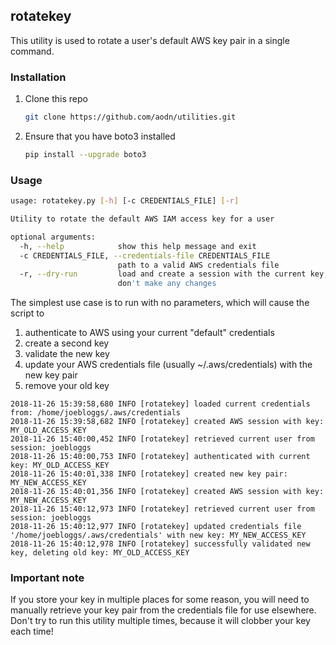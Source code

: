 ## rotatekey

This utility is used to rotate a user's default AWS key pair in a single command.

### Installation

1. Clone this repo
    ```bash
    git clone https://github.com/aodn/utilities.git
    ```
1. Ensure that you have boto3 installed
    ```bash
    pip install --upgrade boto3
    ```

### Usage
```bash
usage: rotatekey.py [-h] [-c CREDENTIALS_FILE] [-r]

Utility to rotate the default AWS IAM access key for a user

optional arguments:
  -h, --help            show this help message and exit
  -c CREDENTIALS_FILE, --credentials-file CREDENTIALS_FILE
                        path to a valid AWS credentials file
  -r, --dry-run         load and create a session with the current key, but
                        don't make any changes
```

The simplest use case is to run with no parameters, which will cause the script to 
1. authenticate to AWS using your current "default" credentials
1. create a second key
1. validate the new key
1. update your AWS credentials file (usually ~/.aws/credentials) with the new key pair
1. remove your old key

```
2018-11-26 15:39:58,680 INFO [rotatekey] loaded current credentials from: /home/joebloggs/.aws/credentials
2018-11-26 15:39:58,682 INFO [rotatekey] created AWS session with key: MY_OLD_ACCESS_KEY
2018-11-26 15:40:00,452 INFO [rotatekey] retrieved current user from session: joebloggs
2018-11-26 15:40:00,753 INFO [rotatekey] authenticated with current key: MY_OLD_ACCESS_KEY
2018-11-26 15:40:01,338 INFO [rotatekey] created new key pair: MY_NEW_ACCESS_KEY
2018-11-26 15:40:01,356 INFO [rotatekey] created AWS session with key: MY_NEW_ACCESS_KEY
2018-11-26 15:40:12,973 INFO [rotatekey] retrieved current user from session: joebloggs
2018-11-26 15:40:12,977 INFO [rotatekey] updated credentials file '/home/joebloggs/.aws/credentials' with new key: MY_NEW_ACCESS_KEY
2018-11-26 15:40:12,978 INFO [rotatekey] successfully validated new key, deleting old key: MY_OLD_ACCESS_KEY
```

### Important note
If you store your key in multiple places for some reason, you will need to manually retrieve your key pair from the credentials file for use elsewhere. Don't try to run this utility multiple times, because it will clobber your key each time!
